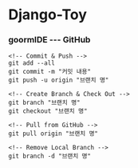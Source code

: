 # Django-Toy

### goormIDE --- GitHub
```
<!-- Commit & Push -->
git add --all
git commit -m "커밋 내용"
git push -u origin "브랜치 명"
```     
```
<!-- Create Branch & Check Out -->
git branch "브랜치 명"
git checkout "브랜치 명"
```     
```
<!-- Pull from GitHub -->
git pull origin "브랜치 명"
```     
```
<!-- Remove Local Branch -->
git branch -d "브랜치 명"
```     